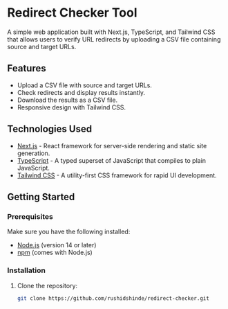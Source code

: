 # Redirect Checker Tool

A simple web application built with Next.js, TypeScript, and Tailwind CSS that allows users to verify URL redirects by uploading a CSV file containing source and target URLs.

## Features

- Upload a CSV file with source and target URLs.
- Check redirects and display results instantly.
- Download the results as a CSV file.
- Responsive design with Tailwind CSS.

## Technologies Used

- [Next.js](https://nextjs.org/) - React framework for server-side rendering and static site generation.
- [TypeScript](https://www.typescriptlang.org/) - A typed superset of JavaScript that compiles to plain JavaScript.
- [Tailwind CSS](https://tailwindcss.com/) - A utility-first CSS framework for rapid UI development.

## Getting Started

### Prerequisites

Make sure you have the following installed:

- [Node.js](https://nodejs.org/) (version 14 or later)
- [npm](https://www.npmjs.com/) (comes with Node.js)

### Installation

1. Clone the repository:

   ```bash
   git clone https://github.com/rushidshinde/redirect-checker.git